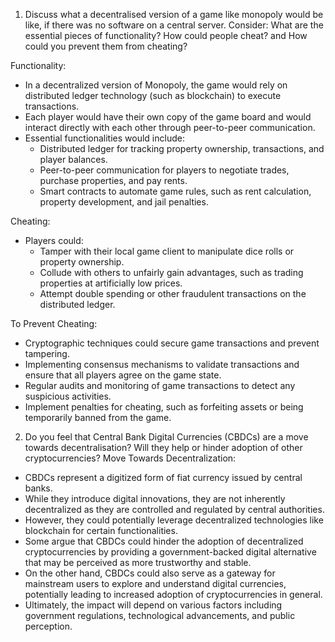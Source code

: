 1. Discuss what a decentralised version of a game like monopoly would be like, if there was no software on a central server. Consider: What are the essential pieces of
functionality? How could people cheat? and How could you prevent them from cheating?

Functionality:
- In a decentralized version of Monopoly, the game would rely on distributed ledger technology (such as blockchain) to execute transactions. 
- Each player would have their own copy of the game board and would interact directly with each other through peer-to-peer communication. 
- Essential functionalities would include:
  - Distributed ledger for tracking property ownership, transactions, and player balances.
  - Peer-to-peer communication for players to negotiate trades, purchase properties, and pay rents.
  - Smart contracts to automate game rules, such as rent calculation, property development, and jail penalties.

Cheating: 
- Players could:
  - Tamper with their local game client to manipulate dice rolls or property ownership.
  - Collude with others to unfairly gain advantages, such as trading properties at artificially low prices.
  - Attempt double spending or other fraudulent transactions on the distributed ledger.

To Prevent Cheating:
- Cryptographic techniques could secure game transactions and prevent tampering.
- Implementing consensus mechanisms to validate transactions and ensure that all players agree on the game state.
- Regular audits and monitoring of game transactions to detect any suspicious activities.
- Implement penalties for cheating, such as forfeiting assets or being temporarily banned from the game.

2. Do you feel that Central Bank Digital Currencies (CBDCs) are a move towards decentralisation? Will they help or hinder adoption of other cryptocurrencies?
Move Towards Decentralization: 
- CBDCs represent a digitized form of fiat currency issued by central banks. 
- While they introduce digital innovations, they are not inherently decentralized as they are controlled and regulated by 
central authorities. 
- However, they could potentially leverage decentralized technologies like blockchain for certain functionalities.
- Some argue that CBDCs could hinder the adoption of decentralized cryptocurrencies by providing a government-backed 
digital alternative that may be perceived as more trustworthy and stable. 
- On the other hand, CBDCs could also serve as a gateway for mainstream users to explore and understand digital currencies, potentially leading to increased adoption of cryptocurrencies in general. 
- Ultimately, the impact will depend on various factors including government regulations, technological advancements, and public perception.
